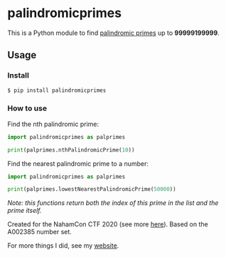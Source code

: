 # palindromicprimes

This is a Python module to find [palindromic primes](https://en.wikipedia.org/wiki/Palindromic_prime) up to **99999199999**.

## Usage
### Install

``` sh
$ pip install palindromicprimes
```
### How to use
Find the nth palindromic prime:
```python
import palindromicprimes as palprimes

print(palprimes.nthPalindromicPrime(10))
```

Find the nearest palindromic prime to a number:
```python
import palindromicprimes as palprimes

print(palprimes.lowestNearestPalindromicPrime(50000))
```
*Note: this functions return both the index of this prime in the list and the prime itself.*

Created for the NahamCon CTF 2020 (see more [here](https://writeups.noxtal.com/#/posts/2020-06-14-nahamcon-homecooked)).
Based on the A002385 number set.

For more things I did, see my [website](https://www.noxtal.com).